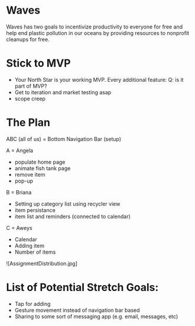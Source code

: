 # Waves
Waves has two goals to incentivize productivity to everyone for free and help end plastic pollution in our oceans by providing resources to nonprofit cleanups for free.

# Stick to MVP
- Your North Star is your working MVP. Every additional feature: Q: is it part of MVP?
- Get to iteration and market testing asap
- scope creep 

# The Plan
ABC (all of us) = Bottom Navigation Bar (setup)

A = Angela
- populate home page
- animate fish tank page
- remove item
- pop-up

B = Briana
- Setting up category list using recycler view
- item persistance
- item list and reminders (connected to calendar)

C = Aweys
- Calendar
- Adding item
- Number of items

![AssignmentDistribution.jpg]

# List of Potential Stretch Goals: 
- Tap for adding
- Gesture movement instead of navigation bar based
- Sharing to some sort of messaging app (e.g. email, messages, etc)
